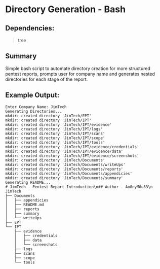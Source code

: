 # Directory Generation - Bash

## Dependencies:

> tree

## Summary

Simple bash script to automate directory creation for more structured pentest reports, prompts user for company name and generates nested directories for each stage of the report. 

## Example Output:

```
Enter Company Name: JimTech
Generating Directories...
mkdir: created directory 'JimTech/EPT'
mkdir: created directory 'JimTech/IPT'
mkdir: created directory 'JimTech/IPT/evidence'
mkdir: created directory 'JimTech/IPT/logs'
mkdir: created directory 'JimTech/IPT/scans'
mkdir: created directory 'JimTech/IPT/scope'
mkdir: created directory 'JimTech/IPT/tools'
mkdir: created directory 'JimTech/IPT/evidence/credentials'
mkdir: created directory 'JimTech/IPT/evidence/data'
mkdir: created directory 'JimTech/IPT/evidence/screenshots'
mkdir: created directory 'JimTech/Documents'
mkdir: created directory 'JimTech/Documents/writeUps'
mkdir: created directory 'JimTech/Documents/reports'
mkdir: created directory 'JimTech/Documents/appendicies'
mkdir: created directory 'JimTech/Documents/summary'
Generating README...
# JimTech - Pentest Report Introduction\n## Author - An0nyM0u53\n
JimTech
├── Documents
│   ├── appendicies
│   ├── README.md
│   ├── reports
│   ├── summary
│   └── writeUps
├── EPT
└── IPT
    ├── evidence
    │   ├── credentials
    │   ├── data
    │   └── screenshots
    ├── logs
    ├── scans
    ├── scope
    └── tools

```

